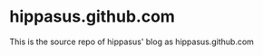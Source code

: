 hippasus.github.com
===================

This is the source repo of hippasus' blog as hippasus.github.com
